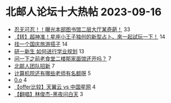 # 北邮人论坛十大热帖 2023-09-16

- [忍无可忍！！曝光本部图书馆二层大厅某奇葩！](https://bbs.byr.cn/article/Picture/3349604) 33
- [【转】超神准！星座小王子独创的新型占卜、來一起試玩一下！](https://bbs.byr.cn/article/Constellations/326533) 14
- [找一个国庆旅游搭子](https://bbs.byr.cn/article/Travel/147007) 14
- [研一新生 如何进行学业规划](https://bbs.byr.cn/article/StudyShare/206508) 13
- [问一下之前老食堂二楼那家面馆还开吗？](https://bbs.byr.cn/article/Food/524956) 7
- [北邮人团队招新](https://bbs.byr.cn/article/Talking/6400550) 7
- [计算机院还有哪些老师有名额呀](https://bbs.byr.cn/article/AimGraduate/1226398) 5
- [0.o](https://bbs.byr.cn/article/Feeling/3203399) 4
- [【offer比较】天翼云 vs 中国星网](https://bbs.byr.cn/article/Job/2188295) 4
- [【翻唱】林俊杰-黑夜问白天](https://bbs.byr.cn/article/KaraOK/110313) 3


